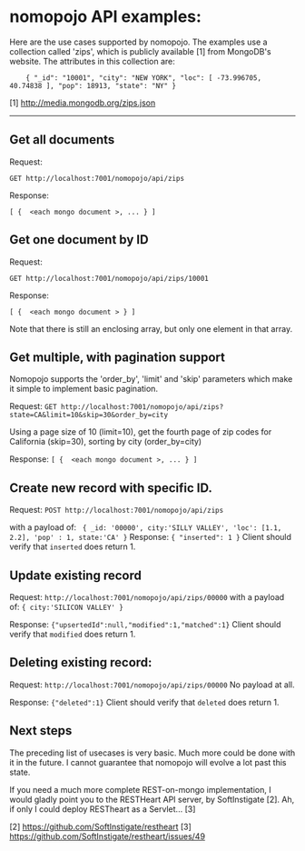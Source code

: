# nomopojo API examples:

Here are the use cases supported by nomopojo.
The examples use a collection called 'zips', which is publicly available [1] from MongoDB's website.  The attributes in this collection are:

`    {
        "_id": "10001",
        "city": "NEW YORK",
        "loc": [
            -73.996705,
            40.74838
        ],
        "pop": 18913,
        "state": "NY"
    }`

[1] http://media.mongodb.org/zips.json

---

## Get all documents

Request:

`GET http://localhost:7001/nomopojo/api/zips`

Response:

`[ {  <each mongo document >, ... } ]`

## Get one document by ID
Request:

`GET http://localhost:7001/nomopojo/api/zips/10001`

Response:

`[ {  <each mongo document > } ]`

Note that there is still an enclosing array, but only one element in that array.

## Get multiple, with pagination support

Nomopojo supports the 'order_by', 'limit' and 'skip' parameters which make it simple to implement basic pagination.

Request:
`GET http://localhost:7001/nomopojo/api/zips?state=CA&limit=10&skip=30&order_by=city`

Using a page size of 10 (limit=10), get the fourth page of zip codes for California (skip=30), sorting by city (order_by=city)

Response:
`[ {  <each mongo document >, ... } ]`


## Create new record with specific ID.

Request:
`POST http://localhost:7001/nomopojo/api/zips` 

with a payload of: 
` { _id: '00000', city:'SILLY VALLEY', 'loc': [1.1, 2.2], 'pop' : 1, state:'CA' }`
Response:
`{ "inserted": 1 }`
Client should verify that `inserted` does return 1.

## Update existing record

Request:
`http://localhost:7001/nomopojo/api/zips/00000`
with a payload of:
`{ city:'SILICON VALLEY' }`

Response:
`{"upsertedId":null,"modified":1,"matched":1}`
Client should verify that `modified` does return 1.

## Deleting existing record:

Request:
`http://localhost:7001/nomopojo/api/zips/00000`
No payload at all.

Response:
`{"deleted":1}`
Client should verify that `deleted` does return 1.

## Next steps
The preceding list of usecases is very basic.  Much more could be done with it in the future.  I cannot guarantee that nomopojo will evolve a lot past this state.

If you need a much more complete REST-on-mongo implementation, I would gladly point you to the RESTHeart API server, by SoftInstigate [2].   Ah, if only I could deploy RESTheart as a Servlet... [3]

[2] https://github.com/SoftInstigate/restheart
[3] https://github.com/SoftInstigate/restheart/issues/49
